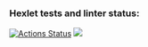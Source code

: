 ### Hexlet tests and linter status:
[![Actions Status](https://github.com/shakshin-01/frontend-project-lvl1/workflows/hexlet-check/badge.svg)](https://github.com/shakshin-01/frontend-project-lvl1/actions)
<a href="https://codeclimate.com/github/codeclimate/codeclimate/maintainability"><img src="https://api.codeclimate.com/v1/badges/a99a88d28ad37a79dbf6/maintainability" /></a>
